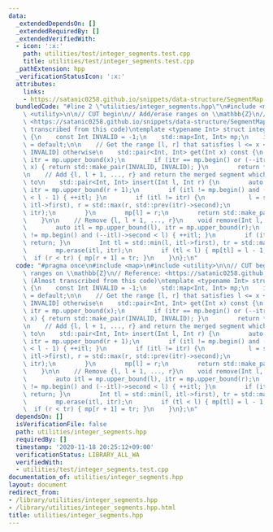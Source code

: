 ```yaml
---
data:
  _extendedDependsOn: []
  _extendedRequiredBy: []
  _extendedVerifiedWith:
  - icon: ':x:'
    path: utilities/test/integer_segments.test.cpp
    title: utilities/test/integer_segments.test.cpp
  _pathExtension: hpp
  _verificationStatusIcon: ':x:'
  attributes:
    links:
    - https://satanic0258.github.io/snippets/data-structure/SegmentMap.html>
  bundledCode: "#line 2 \"utilities/integer_segments.hpp\"\n#include <map>\n#include\
    \ <utility>\n\n// CUT begin\n// Add/erase ranges on \\mathbb{Z}\n// Reference:\
    \ <https://satanic0258.github.io/snippets/data-structure/SegmentMap.html> (Almost\
    \ transcribed from this code)\ntemplate <typename Int> struct integer_segments\
    \ {\n    const Int INVALID = -1;\n    std::map<Int, Int> mp;\n    integer_segments()\
    \ = default;\n\n    // Get the range [l, r] that satisfies l <= x <= r, or [INVALID,\
    \ INVALID] otherwise\n    std::pair<Int, Int> get(Int x) const {\n        auto\
    \ itr = mp.upper_bound(x);\n        if (itr == mp.begin() or (--itr)->second <\
    \ x) { return std::make_pair(INVALID, INVALID); }\n        return *itr;\n    }\n\
    \n    // Add {l, l + 1, ..., r} and return the merged segment which [l, r] belongs\
    \ to\n    std::pair<Int, Int> insert(Int l, Int r) {\n        auto itl = mp.upper_bound(l),\
    \ itr = mp.upper_bound(r + 1);\n        if (itl != mp.begin() and (--itl)->second\
    \ < l - 1) { ++itl; }\n        if (itl != itr) {\n            l = std::min(l,\
    \ itl->first), r = std::max(r, std::prev(itr)->second);\n            mp.erase(itl,\
    \ itr);\n        }\n        mp[l] = r;\n        return std::make_pair(l, r);\n\
    \    }\n\n    // Remove {l, l + 1, ..., r}\n    void remove(Int l, Int r) {\n\
    \        auto itl = mp.upper_bound(l), itr = mp.upper_bound(r);\n        if (itl\
    \ != mp.begin() and (--itl)->second < l) { ++itl; }\n        if (itl == itr) {\
    \ return; }\n        Int tl = std::min(l, itl->first), tr = std::max(r, std::prev(itr)->second);\n\
    \        mp.erase(itl, itr);\n        if (tl < l) { mp[tl] = l - 1; }\n      \
    \  if (r < tr) { mp[r + 1] = tr; }\n    }\n};\n"
  code: "#pragma once\n#include <map>\n#include <utility>\n\n// CUT begin\n// Add/erase\
    \ ranges on \\mathbb{Z}\n// Reference: <https://satanic0258.github.io/snippets/data-structure/SegmentMap.html>\
    \ (Almost transcribed from this code)\ntemplate <typename Int> struct integer_segments\
    \ {\n    const Int INVALID = -1;\n    std::map<Int, Int> mp;\n    integer_segments()\
    \ = default;\n\n    // Get the range [l, r] that satisfies l <= x <= r, or [INVALID,\
    \ INVALID] otherwise\n    std::pair<Int, Int> get(Int x) const {\n        auto\
    \ itr = mp.upper_bound(x);\n        if (itr == mp.begin() or (--itr)->second <\
    \ x) { return std::make_pair(INVALID, INVALID); }\n        return *itr;\n    }\n\
    \n    // Add {l, l + 1, ..., r} and return the merged segment which [l, r] belongs\
    \ to\n    std::pair<Int, Int> insert(Int l, Int r) {\n        auto itl = mp.upper_bound(l),\
    \ itr = mp.upper_bound(r + 1);\n        if (itl != mp.begin() and (--itl)->second\
    \ < l - 1) { ++itl; }\n        if (itl != itr) {\n            l = std::min(l,\
    \ itl->first), r = std::max(r, std::prev(itr)->second);\n            mp.erase(itl,\
    \ itr);\n        }\n        mp[l] = r;\n        return std::make_pair(l, r);\n\
    \    }\n\n    // Remove {l, l + 1, ..., r}\n    void remove(Int l, Int r) {\n\
    \        auto itl = mp.upper_bound(l), itr = mp.upper_bound(r);\n        if (itl\
    \ != mp.begin() and (--itl)->second < l) { ++itl; }\n        if (itl == itr) {\
    \ return; }\n        Int tl = std::min(l, itl->first), tr = std::max(r, std::prev(itr)->second);\n\
    \        mp.erase(itl, itr);\n        if (tl < l) { mp[tl] = l - 1; }\n      \
    \  if (r < tr) { mp[r + 1] = tr; }\n    }\n};\n"
  dependsOn: []
  isVerificationFile: false
  path: utilities/integer_segments.hpp
  requiredBy: []
  timestamp: '2020-11-18 20:25:12+09:00'
  verificationStatus: LIBRARY_ALL_WA
  verifiedWith:
  - utilities/test/integer_segments.test.cpp
documentation_of: utilities/integer_segments.hpp
layout: document
redirect_from:
- /library/utilities/integer_segments.hpp
- /library/utilities/integer_segments.hpp.html
title: utilities/integer_segments.hpp
---
```

